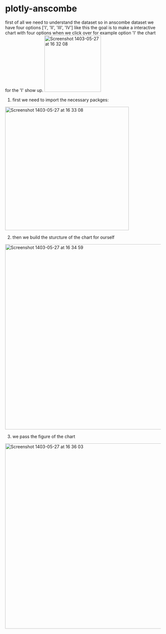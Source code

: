 # plotly-anscombe

first of all we need to understand the dataset so in anscombe dataset we have four options ['I', 'II', 'III', 'IV'] like this the goal is to make a interactive chart with four options when we click over for example option 'I' the chart for the 'I' show up.
<img width="183" alt="Screenshot 1403-05-27 at 16 32 08" src="https://github.com/user-attachments/assets/e4d80c24-a654-4695-a7ec-07248c6dd66e">


1. first we need to import the necessary packges: 
<img width="400" alt="Screenshot 1403-05-27 at 16 33 08" src="https://github.com/user-attachments/assets/e5620121-9039-4e0e-98b0-b76308e31b09">

2. then we build the sturcture of the chart for ourself
<img width="600" alt="Screenshot 1403-05-27 at 16 34 59" src="https://github.com/user-attachments/assets/f0af132e-5d46-415a-a7c6-f07aecc1a9ba">

3. we pass the figure of the chart
<img width="600" alt="Screenshot 1403-05-27 at 16 36 03" src="https://github.com/user-attachments/assets/f1f77e8f-2c35-4511-9394-f68b656c123f">


